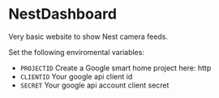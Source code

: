 # NestDashboard

Very basic website to show Nest camera feeds.

Set the following enviromental variables:

- `PROJECTID` Create a Google smart home project here: http
- `CLIENTID` Your google api client id
- `SECRET` Your google api account client secret
